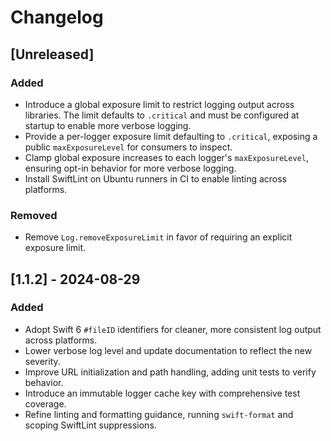 # Changelog

## [Unreleased]
### Added
- Introduce a global exposure limit to restrict logging output across libraries. The limit
  defaults to `.critical` and must be configured at startup to enable more verbose logging.
- Provide a per-logger exposure limit defaulting to `.critical`, exposing a public
  `maxExposureLevel` for consumers to inspect.
- Clamp global exposure increases to each logger's `maxExposureLevel`, ensuring
  opt-in behavior for more verbose logging.
- Install SwiftLint on Ubuntu runners in CI to enable linting across platforms.
### Removed
- Remove `Log.removeExposureLimit` in favor of requiring an explicit exposure limit.

## [1.1.2] - 2024-08-29
### Added
- Adopt Swift 6 `#fileID` identifiers for cleaner, more consistent log output across platforms.
- Lower verbose log level and update documentation to reflect the new severity.
- Improve URL initialization and path handling, adding unit tests to verify behavior.
- Introduce an immutable logger cache key with comprehensive test coverage.
- Refine linting and formatting guidance, running `swift-format` and scoping SwiftLint suppressions.
